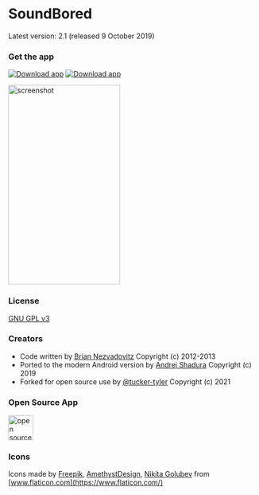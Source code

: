 SoundBored
=================================

Latest version: 2.1 (released 9 October 2019)

### Get the app
[![Download app](https://github.com/tucker-tyler/soundbored/blob/master/pictures/googleplay.png?raw=true)](https://play.google.com/store/apps/details?id=com.bri1.soundbored.reborn)
[![Download app](https://github.com/tucker-tyler/soundbored/blob/master/pictures/fdroid.png)](https://f-droid.org/en/packages/com.bri1.soundbored.reborn/)


<img src="https://github.com/tucker-tyler/soundbored/blob/master/pictures/screen-cap2.png" alt="screenshot" width="225" height="400">

### License

[GNU GPL v3](https://www.gnu.org/licenses/gpl-3.0.en.html)

### Creators

* Code written by [Brian Nezvadovitz](https://github.com/brinez) Copyright (c) 2012-2013
* Ported to the modern Android version by [Andrej Shadura](https://github.com/andrewshadura) Copyright (c) 2019
* Forked for open source use by [@tucker-tyler](https://github.com/tucker-tyler) Copyright (c) 2021

### Open Source App

[<img src="https://github.com/tucker-tyler/soundbored/blob/master/pictures/opensource.png" alt="open source" width="50" height="50">](https://opensource.org/)

### Icons

Icons made by [Freepik](https://www.freepik.com), [AmethystDesign](https://www.flaticon.com/authors/amethystdesign), [Nikita Golubev](https://www.flaticon.com/authors/nikita-golubev) from [www.flaticon.com](https://www.flaticon.com/)
